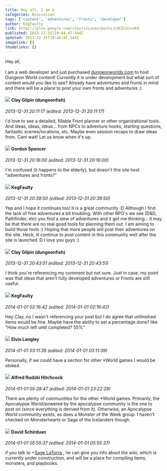 ```yaml
---
title: Hey all, I am a
categories: Discussion
tags: ['content', 'adventures', 'fronts', 'developer']
author: KegFaulty
link: https://plus.google.com/+JustinLonas/posts/L9CELUJceK9
published: 2013-12-31T19:44:47.544Z
updated: 2013-12-31T19:44:47.544Z
imagelink: []
thumblinks: []
---
```


Hey all,<br /><br />I am a web developer and just purchased <a href="http://dungeonworlds.com" class="ot-anchor">dungeonworlds.com</a> to host Dungeon World content! Currently it is under development but what sort of content would you like to see? Already have adventures and fronts in mind and there will be a place to post your own fronts and adventures :)
<div id='comment z13whbvr4oe0sri3m23hwfzjrou5xdjmc'>
  <h4><img src='{{site.baseurl}}//images/avatars/117038069519773891349_photo.jpg'> Clay Gilpin (dungeonfish)</h4>
      <p><cite>2013-12-31 20:11:17 (edited: 2013-12-31 20:11:17)</cite></p>
        <p>I&#39;d love to see a detailed, fillable Front planner or other organizational tools. And ideas, ideas, ideas... from NPCs to adventure hooks, starting questions, fantastic scenes/locations, etc. Maybe even session recaps to draw ideas from. Cant wait! Let us know when it&#39;s up.</p>
</div>
        

<div id='comment z13whbvr4oe0sri3m23hwfzjrou5xdjmc'>
  <h4><img src='{{site.baseurl}}//images/avatars/107560837065764678288_photo.jpg'> Gordon Spencer</h4>
      <p><cite>2013-12-31 20:16:00 (edited: 2013-12-31 20:16:00)</cite></p>
        <p>I&#39;m confused (it happens to the elderly), but doesn&#39;t this site host &quot;adventures and fronts?&quot;</p>
</div>
        

<div id='comment z13whbvr4oe0sri3m23hwfzjrou5xdjmc'>
  <h4><img src='{{site.baseurl}}//images/avatars/112880605514938017481_photo.jpg'> KegFaulty</h4>
      <p><cite>2013-12-31 20:39:50 (edited: 2013-12-31 20:39:50)</cite></p>
        <p>Yep and I hope it continues too! It is a great community :D Although I find the lack of free adventures a bit troubling. With other RPG&#39;s we see (D&amp;D, Pathfinder, etc) you find a slew of adventures and it got me thinking... it may be that there are no real good tools for planning them out. I am aiming to build those tools :) Hoping that more people will post their adventures on the site. Heck, ill continue to post content in this community well after the site is launched :D I love you guys :)</p>
</div>
        

<div id='comment z13whbvr4oe0sri3m23hwfzjrou5xdjmc'>
  <h4><img src='{{site.baseurl}}//images/avatars/117038069519773891349_photo.jpg'> Clay Gilpin (dungeonfish)</h4>
      <p><cite>2013-12-31 20:43:51 (edited: 2013-12-31 20:43:51)</cite></p>
        <p>I think you&#39;re referencing my comment but not sure. Just in case, my point was that ideas that aren&#39;t fully developed adventures or Fronts are still useful.</p>
</div>
        

<div id='comment z13whbvr4oe0sri3m23hwfzjrou5xdjmc'>
  <h4><img src='{{site.baseurl}}//images/avatars/112880605514938017481_photo.jpg'> KegFaulty</h4>
      <p><cite>2014-01-01 02:16:42 (edited: 2014-01-01 02:16:42)</cite></p>
        <p>Hey Clay, no I wasn&#39;t referencing your post but I do agree that unfinished items would be fine. Maybe have the ability to set a percentage done? like &quot;How much left until completed? 55%&quot;</p>
</div>
        

<div id='comment z13whbvr4oe0sri3m23hwfzjrou5xdjmc'>
  <h4><img src='{{site.baseurl}}//images/avatars/105550105698254574748_photo.jpg'> Elvis Langley</h4>
      <p><cite>2014-01-01 03:11:39 (edited: 2014-01-01 03:11:39)</cite></p>
        <p>Personally, if we could have a section for other *World games I would be stoked.</p>
</div>
        

<div id='comment z13whbvr4oe0sri3m23hwfzjrou5xdjmc'>
  <h4><img src='{{site.baseurl}}//images/avatars/100812462809734403456_photo.jpg'> Alfred Rudzki Hitchcock</h4>
      <p><cite>2014-01-01 05:28:47 (edited: 2014-01-01 23:22:29)</cite></p>
        <p>There are plenty of communities for the other *World games. Primarily, the Apocalypse World/powered by the apocalypse community is the one to post on (since everything is derived from it). Otherwise, an Apocalypse World community exists, as does a Monster of the Week group. I haven&#39;t checked on Monsterhearts or Saga of the Icelanders though.</p>
</div>
        

<div id='comment z13whbvr4oe0sri3m23hwfzjrou5xdjmc'>
  <h4><img src='{{site.baseurl}}//images/avatars/116124411286229550721_photo.jpg'> David Schirduan</h4>
      <p><cite>2014-01-01 05:55:37 (edited: 2014-01-01 05:55:37)</cite></p>
        <p>if you talk to <span class="proflinkWrapper"><span class="proflinkPrefix">+</span><a class="proflink" href="https://plus.google.com/117415966179711277938" oid="117415966179711277938">Sage LaTorra</a></span> , he can give you info about the wiki, which is currently under construction, and will be a place for compiling items, monsters, and playbooks.</p>
</div>
        